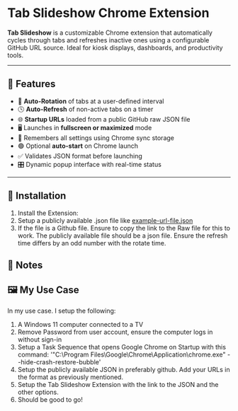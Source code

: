 # Tab Slideshow Chrome Extension

**Tab Slideshow** is a customizable Chrome extension that automatically cycles through tabs and refreshes inactive ones using a configurable GitHub URL source. Ideal for kiosk displays, dashboards, and productivity tools.

---

## 🚀 Features

- 🔄 **Auto-Rotation** of tabs at a user-defined interval
- 🕓 **Auto-Refresh** of non-active tabs on a timer
- 🌐 **Startup URLs** loaded from a public GitHub raw JSON file
- 🖥️ Launches in **fullscreen or maximized** mode
- 🧠 Remembers all settings using Chrome sync storage
- 🟢 Optional **auto-start** on Chrome launch
- ✅ Validates JSON format before launching
- 🎛️ Dynamic popup interface with real-time status

---

## 🔧 Installation

1. Install the Extension:
2. Setup a publicly available .json file like [example-url-file.json](https://github.com/dudeguy999/Tab-Slideshow/blob/main/example-url-file.json)
3. If the file is a Github file. Ensure to copy the link to the Raw file for this to work. The publicly available file should be a json file. Ensure the refresh time differs by an odd number with the rotate time. 

## 📒 Notes

## 🖼️ My Use Case

In my use case. I setup the following:
1. A Windows 11 computer connected to a TV
2. Remove Password from user account, ensure the computer logs in without sign-in
3. Setup a Task Sequence that opens Google Chrome on Startup with this command: '"C:\Program Files\Google\Chrome\Application\chrome.exe" --hide-crash-restore-bubble'
4. Setup the publicly available JSON in preferably github. Add your URLs in the format as previously mentioned.
5. Setup the Tab Slideshow Extension with the link to the JSON and the other options.
6. Should be good to go! 
